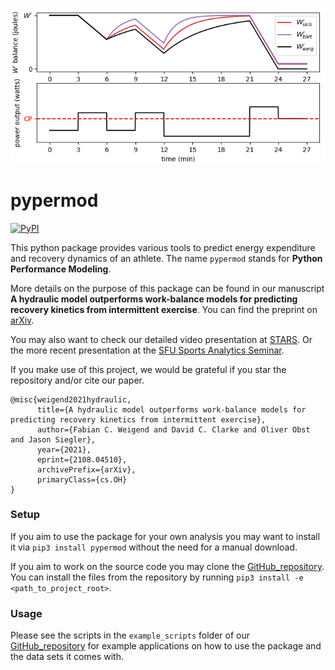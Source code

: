 ![](./httpdocs/small_pypermod_title.png)

# pypermod

[![PyPI](https://img.shields.io/pypi/v/pypermod.svg?style=for-the-badge)](https://pypi.python.org/pypi/pypermod)

This python package provides various tools to predict energy expenditure and recovery dynamics of an athlete. 
The name `pypermod` stands for __Python Performance Modeling__.

More details on the purpose of this package can be found in our manuscript __A hydraulic model outperforms work-balance models for predicting recovery kinetics from intermittent exercise__. 
You can find the preprint on [arXiv](https://arxiv.org/abs/2108.04510). 

You may also want to check our detailed video presentation at [STARS](https://www.clearinghouseforsport.gov.au/digital-media/conferences/2020/stars/modelling-energy-expenditure-and-recovery-investigation-and-validation-of-a-three-component-hydraulic-model).
Or the more recent presentation at the [SFU Sports Analytics Seminar](https://www.youtube.com/watch?v=OGiv_frvM6g).

If you make use of this project, we would be grateful if you star the repository and/or cite our paper.
```
@misc{weigend2021hydraulic,
      title={A hydraulic model outperforms work-balance models for predicting recovery kinetics from intermittent exercise}, 
      author={Fabian C. Weigend and David C. Clarke and Oliver Obst and Jason Siegler},
      year={2021},
      eprint={2108.04510},
      archivePrefix={arXiv},
      primaryClass={cs.OH}
}
```

### Setup

If you aim to use the package for your own analysis you may want to install it via `pip3 install pypermod` without the need 
for a manual download. 

If you aim to work on the source code you may clone the [GitHub_repository](https://github.com/faweigend/pypermod). 
You can install the files from the repository by running `pip3 install -e <path_to_project_root>`.

### Usage

Please see the scripts in the `example_scripts` 
folder of our [GitHub_repository](https://github.com/faweigend/pypermod) for example applications on how to use the package and the data sets it comes with.
